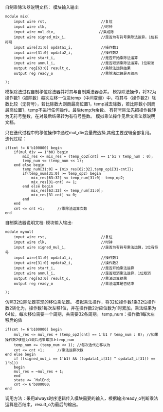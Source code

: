 自制乘除法器说明文档：
模块输入输出
```
module mix(
	input wire rst,							//复位
	input wire clk,							//时钟
	input wire mul_div,                    //乘或除
	input wire signed_mix_i,			    //是否为有符号乘除法运算，1位有符号
	input wire[31:0] opdata1_i,				//操作数1
	input wire[31:0] opdata2_i,				//操作数2
	input wire start_i,						//是否开始乘除法运算
	input wire annul_i,						//是否取消乘除法运算，1位取消
	output reg[63:0] result_o,				//乘除法运算结果
	output reg ready_o						//乘除法运算是否结束
	
);
```

模拟除法过程自制移位除法器并将其与自制乘法器合并。
模拟除法操作，将32为操作数1（被除数）每次左移一位进temp（中间变量）中，将其与（操作数2）除数比较（无符号），若比除数大则商最高位置1，temp减去除数，若比除数小则商最高位置1，temp不进行任何操作。最后temp为余数。
有符号除法先把操作数转为无符号整数，在对最后结果转为有符号整数。
模拟乘法操作见后文乘法器说明文档。

只在迭代过程中的移位操作中通过mul_div变量做选择,其他主要逻辑全部复用。
迭代过程：
```
if(cnt != 6'b100000) begin
	if(mul_div == 1'b0) begin
		mix_res <= mix_res + (temp_op2[cnt] == 1'b1 ? temp_num : 0);
        temp_num <= (temp_num << 1);
	end else begin
		temp_num[31:0] = {mix_res[62:32],temp_op1[31-cnt]};
		if(temp_num[31:0] >= temp_op2) begin
			mix_res[63:32] <= temp_num[31:0]- temp_op2;
			mix_res[31-cnt] <= 1;
		end else begin
			mix_res[63:32] <= temp_num[31:0];
			mix_res[31-cnt] <= 0;
		end
	end
	cnt <= cnt +1;		//乘除法运算次数
end
```
自制乘法器说明文档:
模块输入输出:
```
module mymul(
	input wire rst,							//复位
	input wire clk,							//时钟
	input wire signed_mul_i,				//是否为有符号乘法运算，1位有符号
	input wire[31:0] opdata1_i,				//操作数1
	input wire[31:0] opdata2_i,				//操作数2
	input wire start_i,						//是否开始乘法运算
	input wire annul_i,						//是否取消乘法运算，1位取消
	output reg[63:0] result_o,				//乘法运算结果
	output reg ready_o						//乘法运算是否结束
	
);
```

仿照32位除法器实现的移位乘法器。
模拟乘法操作，将32位操作数1乘32位操作数2转化为，操作数1每次左移1位，并在操作数2对应位数为1时累加。乘法结果为64位，每次移位需要一个周期，共需要32各周期。
temp_num：操作数1每次左移后的值
```
if(cnt != 6'b100000) begin
	mul_res <= mul_res + (temp_op2[cnt] == 1'b1 ? temp_num : 0); //如果操作数2该位为1最后结果累加上temp_num
    temp_num <= (temp_num << 1); //每次迭代左移以为
	cnt <= cnt +1;		//乘法运算次数
end	else begin
	if ((signed_mul_i == 1'b1) && ((opdata1_i[31] ^ opdata2_i[31]) == 1'b1)) 
    begin
	mul_res = ~mul_res + 1;
	end
	state <= `MulEnd;
	cnt <= 6'b000000;
end
```

调用方法：采用always时序逻辑传入模块需要的输入，根据输出ready_o判断乘法运算是否结束，result_o为最后的输出。